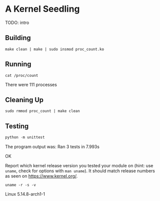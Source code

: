 # A Kernel Seedling
TODO: intro

## Building
```shell
make clean | make | sudo insmod proc_count.ko 
```

## Running
```shell
cat /proc/count 
```
There were 111 processes

## Cleaning Up
```shell
sudo rmmod proc_count | make clean 
```

## Testing
```python
python -m unittest
```
The program output was:
Ran 3 tests in 7.993s

OK

Report which kernel release version you tested your module on
(hint: use `uname`, check for options with `man uname`).
It should match release numbers as seen on https://www.kernel.org/.

```shell
uname -r -s -v
```
Linux 5.14.8-arch1-1 
